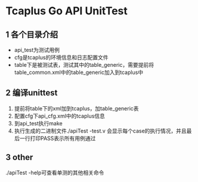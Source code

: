 # Tcaplus Go API UnitTest

## 1 各个目录介绍
* api_test为测试用例
* cfg是tcaplus的环境信息和日志配置文件
* table下是被测试表，测试其中的table_generic，需要提前将table_common.xml中的table_generic加入到tcaplus中

## 2 编译unittest
1. 提前将table下的xml加到tcaplus，加table_generic表
2. 配置cfg下api_cfg.xml中的tcaplus信息
3. 到api_test执行make
4. 执行生成的二进制文件./apiTest -test.v   会显示每个case的执行情况，并且最后一行打印PASS表示所有用例通过

## 3 other
./apiTest -help可查看单测的其他相关命令
